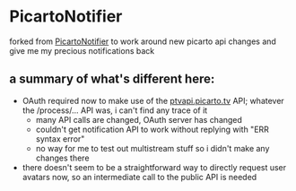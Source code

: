 # PicartoNotifier

forked from [PicartoNotifier](https://github.com/Banderi/PicartoNotifier) to work around new picarto api changes and give me my precious notifications back

## a summary of what's different here:
* OAuth required now to make use of the [ptvapi.picarto.tv](https://ptvapi.picarto.tv/) API; whatever the /process/... API was, i can't find any trace of it
  * many API calls are changed, OAuth server has changed
  * couldn't get notification API to work without replying with "ERR syntax error"
  * no way for me to test out multistream stuff so i didn't make any changes there
* there doesn't seem to be a straightforward way to directly request user avatars now, so an intermediate call to the public API is needed
